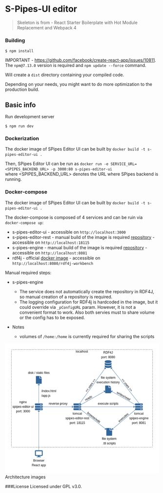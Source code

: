 # S-Pipes-UI editor

> Skeleton is from - React Starter Boilerplate with Hot Module Replacement and Webpack 4


### Building

```
$ npm install
```

IMPORTANT - https://github.com/facebook/create-react-app/issues/10811.
The `npm@7.13.0` version is required and `npm update --force` command.

Will create a `dist` directory containing your compiled code.

Depending on your needs, you might want to do more optimization to the production build.

## Basic info

Run development server

```
$ npm run dev
```


### Dockerization
The docker image of SPipes Editor UI can be built by `docker build -t s-pipes-editor-ui .`

Then, SPipes Editor UI can be run as `docker run -e SERVICE_URL=<SPIPES_BACKEND_URL> -p 3000:80 s-pipes-editor-ui`   
where <SPIPES_BACKEND_URL> denotes the URL where SPipes backend is running.


### Docker-compose
The docker image of SPipes Editor UI can be built by `docker build -t s-pipes-editor-ui .`

The docker-compose is composed of 4 services and can be ruin via `docker-compose up`:
* s-pipes-editor-ui - accessible on `http://localhost:3000`
* s-pipes-editor-rest - manual build of the image is required [repository](https://github.com/chlupnoha/s-pipes-newgen) - accessible on `http://localhost:18115`
* s-pipes-engine - manual build of the image is required [repository](https://github.com/kbss-cvut/s-pipes) - accessible on `http://localhost:8081`
* rdf4j - official [docker image](https://hub.docker.com/r/eclipse/rdf4j-workbench) - accessible on `http://localhost:8080/rdf4j-workbench`

Manual required steps: 
* s-pipes-engine
    * The service does not automatically create the repository in RDF4J, so manual creation of a repository is required.
    * The logging configuration for RDF4j is hardcoded in the image, but it could override via `_pConfigURL` param. However, it is not a convenient format to work. Also both servies must to share volume or the config has to be exposed.

* Notes
    * volumes of `/home:/home` is currently required for sharing the scripts 

![GitHub Logo](public/architecture.png)
Architecture images

###License
Licensed under GPL v3.0.